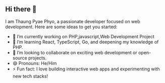 ## Hi there 👋


I am Thaung Pyae Phyo, a passionate developer focused on web development.
Here are some ideas to get you started:

- 🔭 I’m currently working on PHP,javascript,Web Development Project
- 🌱  I’m learning React, TypeScript, Go, and deepening my knowledge of PHP.
- 👯 I’m looking to collaborate on exciting web development or open-source projects.
- 😄 Pronouns: He/Him
- ⚡ Fun fact: I love building interactive web apps and experimenting with new tech stacks!


